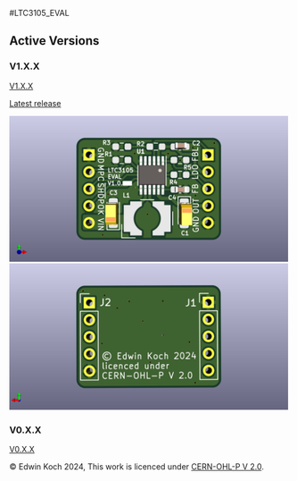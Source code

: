 #LTC3105_EVAL

## Active Versions

### V1.X.X

[V1.X.X](https://github.com/polymurph/LTC3105_Eval/tree/V1)

[Latest release](https://github.com/polymurph/LTC3105_Eval/releases/tag/V1_0_0_0_2024_12_30)

<img src="https://github.com/polymurph/LTC3105_Eval/blob/V1/LTC3105_Eval/docu/LTC3105_Eval_Top.png" width="500" height="auto">

<img src="https://github.com/polymurph/LTC3105_Eval/blob/V1/LTC3105_Eval/docu/LTC3105_Eval_Bottom.png" width="500" height="auto">

### V0.X.X

[V0.X.X](https://github.com/polymurph/LTC3105_Eval/tree/V0)

© Edwin Koch 2024, This work is licenced under [CERN-OHL-P V 2.0](https://ohwr.org/cern_ohl_p_v2.txt).

